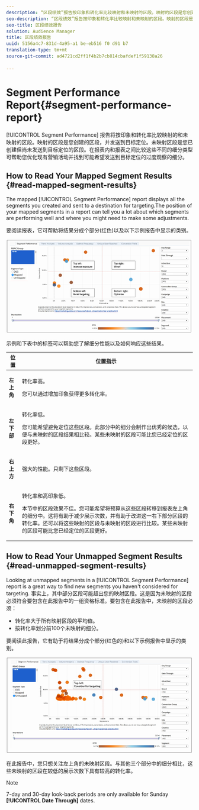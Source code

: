```yaml
---
description: “区段绩效”报告按印象和转化率比较映射和未映射的区段。映射的区段是您创建的区段，并发送到目标定位。未映射区段是您已创建但尚未发送到目标定位的区段。在报表内和报表之间比较这些不同的细分类型可帮助您优化现有营销活动并找到可能希望发送到目标定位的过度观察的细分。
seo-description: “区段绩效”报告按印象和转化率比较映射和未映射的区段。映射的区段是您创建的区段，并发送到目标定位。未映射区段是您已创建但尚未发送到目标定位的区段。在报表内和报表之间比较这些不同的细分类型可帮助您优化现有营销活动并找到可能希望发送到目标定位的过度观察的细分。
seo-title: 区段绩效报告
solution: Audience Manager
title: 区段绩效报告
uuid: 5156a4c7-831d-4a95-a1 be-eb516 f0 d91 b7
translation-type: tm+mt
source-git-commit: ad4721cd2ff1f4b2b7cb814cbafdef1f59138a26

---
```



# Segment Performance Report{#segment-performance-report}

[!UICONTROL Segment Performance] 报告将按印象和转化率比较映射的和未映射的区段。映射的区段是您创建的区段，并发送到目标定位。未映射区段是您已创建但尚未发送到目标定位的区段。在报表内和报表之间比较这些不同的细分类型可帮助您优化现有营销活动并找到可能希望发送到目标定位的过度观察的细分。

## How to Read Your Mapped Segment Results {#read-mapped-segment-results}

The mapped [!UICONTROL Segment Performance] report displays all the segments you created and sent to a destination for targeting.The position of your mapped segments in a report can tell you a lot about which segments are performing well and where you might need to make some adjustments.

要阅读报表，它可帮助将结果分成个部分(红色)以及以下示例报告中显示的类别。

![](assets/mapped-segment-performance.png)

示例和下表中的标签可以帮助您了解细分性能以及如何响应这些结果。

<table id="table_A29253B30DFA4CD7B3B7C320DE0BDEA4"> 
 <thead> 
  <tr> 
   <th colname="col1" class="entry"> 位置 </th> 
   <th colname="col2" class="entry"> 位置指示 </th> 
  </tr> 
 </thead>
 <tbody> 
  <tr> 
   <td colname="col1"> <p> <b>左上角</b> </p> </td> 
   <td colname="col2"> <p>转化率高。 </p> <p>您可以通过增加印象获得更多转化率。 </p> </td> 
  </tr> 
  <tr> 
   <td colname="col1"> <p> <b>左下部</b> </p> </td> 
   <td colname="col2"> <p>转化率低。 </p> <p>您可能希望避免定位这些区段。此部分中的细分会制作出优秀的候选，以便与未映射的区段结果相比较。某些未映射的区段可能比您已经定位的区段更好。 </p> </td> 
  </tr> 
  <tr> 
   <td colname="col1"> <p> <b>右上方</b> </p> </td> 
   <td colname="col2"> <p>强大的性能。只剩下这些区段。 </p> </td> 
  </tr> 
  <tr> 
   <td colname="col1"> <p> <b>右下角</b> </p> </td> 
   <td colname="col2"> <p>转化率和高印象低。 </p> <p>本节中的区段效果不佳。您可能希望将预算从这些区段转移到报表左上角的细分中。这将有助于减少展示次数，并有助于改进这一右下部分区段的转化率。还可以将这些映射的区段与未映射的区段进行比较。某些未映射的区段可能比您已经定位的区段更好。 </p> </td> 
  </tr> 
 </tbody> 
</table>

## How to Read Your Unmapped Segment Results {#read-unmapped-segment-results}

Looking at unmapped segments in a [!UICONTROL Segment Performance] report is a great way to find new segments you haven't considered for targeting. 事实上，其中部分区段可能超出您的映射区段。这是因为未映射的区段必须符合要包含在此报告中的一组资格标准。要包含在此报告中，未映射的区段必须：

* 转化率大于所有映射区段的平均值。
* 按转化率划分前100个未映射的细分。

要阅读此报告，它有助于将结果分成个部分(红色的)和以下示例报告中显示的类别。

![](assets/unmapped-segment-performance.png)

在此报告中，您只想关注左上角的未映射区段。与其他三个部分中的细分相比，这些未映射的区段在较低的展示次数下具有较高的转化率。

>[!NOTE]
>
>7-day and 30-day look-back periods are only available for Sunday **[!UICONTROL Date Through]** dates.
